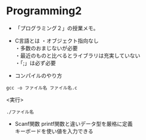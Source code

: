 # Programming2
- 「プログラミング２」の授業メモ。<br>
- C言語とは
・オブジェクト指向なし<br>
・多数のおまじないが必要<br>
・最近のものと比べるとライブラリは充実していない<br>
・「;」は必ず必要<br>

- コンパイルのやり方
```
gcc -o ファイル名 ファイル名.c
```
<実行><br>
```
./ファイル名
```

- Scanf関数
printf関数と違いデータ型を厳格に定義<br>
キーボードを使い値を入力できる<br>

